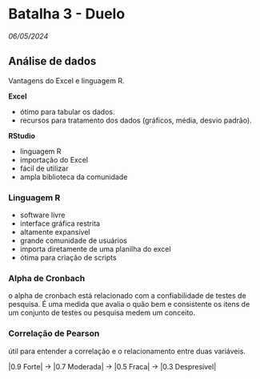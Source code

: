 # Batalha 3 - Duelo

*06/05/2024*

## Análise de dados

Vantagens do Excel e linguagem R.

**Excel**
- ótimo para tabular os dados.
- recursos para tratamento dos dados (gráficos, média, desvio padrão).

**RStudio**
- linguagem R
- importação do Excel
- fácil de utilizar
- ampla biblioteca da comunidade

### Linguagem R
- software livre
- interface gráfica restrita
- altamente expansível
- grande comunidade de usuários
- importa diretamente de uma planilha do excel
- ótima para criação de scripts

### Alpha de Cronbach

o alpha de cronbach está relacionado com a confiabilidade de testes de pesquisa. É uma medida que avalia o quão bem e consistente os itens de um conjunto de testes ou pesquisa medem um conceito.

### Correlação de Pearson

útil para entender a correlação e o relacionamento entre duas variáveis.

|0.9 Forte| -> |0.7 Moderada| -> |0.5 Fraca| -> |0.3 Despresível|